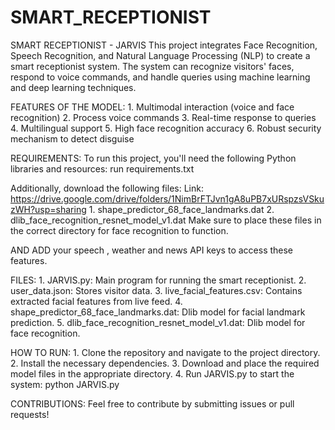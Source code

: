 # SMART_RECEPTIONIST
SMART RECEPTIONIST - JARVIS
This project integrates Face Recognition, Speech Recognition, and Natural Language Processing (NLP) to create a smart receptionist system. The system can recognize visitors' faces, respond to voice commands, and handle queries using machine learning and deep learning techniques.

FEATURES OF THE MODEL:
    1. Multimodal interaction (voice and face recognition)
    2. Process voice commands
    3. Real-time response to queries
    4. Multilingual support
    5. High face recognition accuracy
    6. Robust security mechanism to detect disguise

REQUIREMENTS:
To run this project, you'll need the following Python libraries and resources:
   run requirements.txt

Additionally, download the following files: 
Link: https://drive.google.com/drive/folders/1NimBrFTJvn1gA8uPB7xURspzsVSkuzWH?usp=sharing
    1. shape_predictor_68_face_landmarks.dat
    2. dlib_face_recognition_resnet_model_v1.dat
Make sure to place these files in the correct directory for face recognition to function.

AND ADD your speech , weather and news API keys to access these features.

FILES:
    1. JARVIS.py: Main program for running the smart receptionist.
    2. user_data.json: Stores visitor data.
    3. live_facial_features.csv: Contains extracted facial features from live feed.
    4. shape_predictor_68_face_landmarks.dat: Dlib model for facial landmark prediction.
    5. dlib_face_recognition_resnet_model_v1.dat: Dlib model for face recognition.

HOW TO RUN:
    1. Clone the repository and navigate to the project directory.
    2. Install the necessary dependencies.
    3. Download and place the required model files in the appropriate directory.
    4. Run JARVIS.py to start the system:
        python JARVIS.py

CONTRIBUTIONS:
Feel free to contribute by submitting issues or pull requests!
